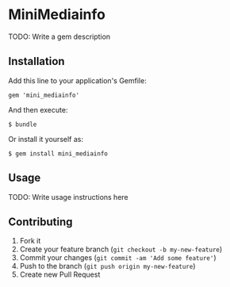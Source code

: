 # MiniMediainfo

TODO: Write a gem description

## Installation

Add this line to your application's Gemfile:

    gem 'mini_mediainfo'

And then execute:

    $ bundle

Or install it yourself as:

    $ gem install mini_mediainfo

## Usage

TODO: Write usage instructions here

## Contributing

1. Fork it
2. Create your feature branch (`git checkout -b my-new-feature`)
3. Commit your changes (`git commit -am 'Add some feature'`)
4. Push to the branch (`git push origin my-new-feature`)
5. Create new Pull Request

